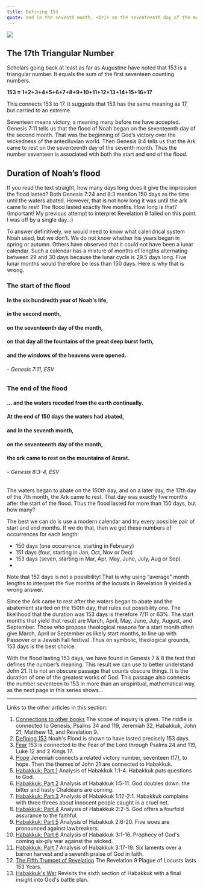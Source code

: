 ```yaml
---
title: Defining 153
quote: and in the seventh month, <br/> on the seventeenth day of the month, <br/> the ark came to rest on the mountains of Ararat. <br/> - Genesis 8:4
---
```

<img class="center" src="images/153-triangular.png" />

## The 17th Triangular Number

Scholars going back at least as far as Augustine have noted that 153 is a triangular number. It equals the sum of the first seventeen counting numbers. 

**153 = 1+2+3+4+5+6+7+8+9+10+11+12+13+14+15+16+17**

This connects 153 to 17. It suggests that 153 has the same meaning as 17, but carried to an extreme.

Seventeen means victory, a meaning many before me have accepted. Genesis 7:11 tells us that the flood of Noah began on the seventeenth day of the second month. That was the beginning of God’s victory over the wickedness of the antediluvian world. Then Genesis 8:4 tells us that the Ark came to rest on the seventeenth day of the seventh month. Thus the number seventeen is associated with both the start and end of the flood.

## Duration of Noah’s flood

If you read the text straight, how many days long does it give the impression the flood lasted? Both Genesis 7:24 and 8:3 mention 150 days as the time until the waters abated. However, that is not how long it was until the ark came to rest! The flood lasted exactly five months. How long is that? (Important! My previous attempt to interpret Revelation 9 failed on this point. I was off by a single day…)

To answer definitively, we would need to know what calendrical system Noah used, but we don’t. We do not know whether his years began in spring or autumn. Others have observed that it could not have been a lunar calendar. Such a calendar has a mixture of months of lengths alternating between 29 and 30 days because the lunar cycle is 29.5 days long. Five lunar months would therefore be less than 150 days. Here is why that is wrong.

### The start of the flood

#### In the six hundredth year of Noah's life, 
#### in the second month, 
#### on the seventeenth day of the month, 
#### on that day all the fountains of the great deep burst forth, 
#### and the windows of the heavens were opened.
###### - Genesis 7:11, ESV

### The end of the flood

#### … and the waters receded from the earth continually. 
#### At the end of 150 days the waters had abated, 
#### and in the seventh month, 
#### on the seventeenth day of the month, 
#### the ark came to rest on the mountains of Ararat. 
###### - Genesis 8:3-4, ESV

The waters began to abate on the 150th day, and on a later day, the 17th day of the 7th month, the Ark came to rest. That day was exactly five months after the start of the flood. Thus the flood lasted for more than 150 days, but how many? 

The best we can do is use a modern calendar and try every possible pair of start and end months. If we do that, then we get these numbers of occurrences for each length:

  - 150 days (one occurrence, starting in February)
  - 151 days (four, starting in Jan, Oct, Nov or Dec)
  - 153 days (seven, starting in Mar, Apr, May, June, July, Aug or Sep)
  - 
Note that 152 days is not a possibility! That is why using “average” month lengths to interpret the five months of the locusts in Revelation 9 yielded a wrong answer.

Since the Ark came to rest after the waters began to abate and the abatement started on the 150th day, that rules out possibility one. The likelihood that the duration was 153 days is therefore 7/11 or 63%. The start months that yield that result are March, April, May, June, July, August, and September. Those who propose theological reasons for a start month often give March, April or September as likely start months, to line up with Passover or a Jewish Fall festival. Thus on symbolic, theological grounds, 153 days is the best choice.

With the flood lasting 153 days, we have found in Genesis 7 & 8 the text that defines the number’s meaning. This result we can use to better understand John 21. It is not an obscure passage that counts obscure things. It is the duration of one of the greatest works of God. This passage also connects the number seventeen to 153 in more than an unspiritual, mathematical way, as the next page in this series shows...

<hr>

Links to the other articles in this section:

  1. [Connections to other books](153-connections.html) The scope of inquiry is given. The riddle is connected to Genesis, Psalms 34 and 119, Jeremiah 32, Habakkuk, John 21,  Matthew 13, and Revelation 9. 
  2. [Defining 153](defining-153.html) Noah's Flood is shown to have lasted precisely 153 days.
  3. [Fear](153-and-fear.html) 153 is connected to the Fear of the Lord through Psalms 24 and 119, Luke 12 and 2 Kings 17.
  4. [Hope](153-and-hope.html) Jeremiah connects a related victory number, seventeen (17), to hope. Then the themes of John 21 are connected to Habakkuk.
  5. [Habakkuk: Part 1](habakkuk-part-1.html) Analysis of Habakkuk 1:1-4. Habakkuk puts questions to God.
  6. [Habakkuk: Part 2](habakkuk-part-2.html) Analysis of Habakkuk 1:5-11. God doubles down: the bitter and hasty Chaldeans are coming.
  7. [Habakkuk: Part 3](habakkuk-part-3.html) Analysis of Habakkuk 1:12-2:1. Habakkuk complains with three threes about innocent people caught in a cruel net.
  8. [Habakkuk: Part 4](habakkuk-part-4.html) Analysis of Habakkuk 2:2-5. God offers a fourfold assurance to the faithful.
  9. [Habakkuk: Part 5](habakkuk-part-5.html) Analysis of Habakkuk 2:6-20. Five woes are pronounced against lawbreakers.
  10. [Habakkuk: Part 6](habakkuk-part-6.html) Analysis of Habakkuk 3:1-16. Prophecy of God's coming six-ply war against the wicked.
  11. [Habakkuk: Part 7](habakkuk-part-7.html) Analysis of Habakkuk 3:17-19. Six laments over a barren harvest and a seventh praise of God in faith.
  12. [The Fifth Trumpet of Revelation](153-and-the-fifth-trumpet.html) The Revelation 9 Plague of Locusts lasts 153 Years.
  13. [Habakkuk's War](habakkuk-s-war.html) Revisits the sixth section of Habakkuk with a final insight into God's battle plan.
  

